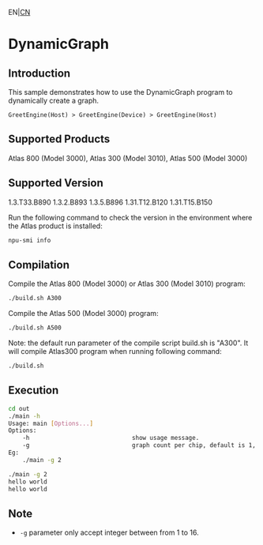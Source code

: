 EN|[CN](README.zh.md)
# DynamicGraph

## Introduction

This sample demonstrates how to use the DynamicGraph program to dynamically create a graph.

```
GreetEngine(Host) > GreetEngine(Device) > GreetEngine(Host)
```

## Supported Products

Atlas 800 (Model 3000), Atlas 300 (Model 3010), Atlas 500 (Model 3000)

## Supported Version

1.3.T33.B890 1.3.2.B893 1.3.5.B896 1.31.T12.B120 1.31.T15.B150

Run the following command to check the version in the environment where the Atlas product is installed:
```bash
npu-smi info
```

## Compilation

Compile the Atlas 800 (Model 3000) or Atlas 300 (Model 3010) program:
```bash
./build.sh A300
```

Compile the Atlas 500 (Model 3000) program:
```bash
./build.sh A500
```

Note: the default run parameter of the compile script build.sh is "A300". It will compile Atlas300 program when running following command:
```bash
./build.sh 
```

## Execution

```bash
cd out
./main -h
Usage: main [Options...]
Options:
    -h                             show usage message.
    -g                             graph count per chip, default is 1, should be in [1, 16]
Eg:
    ./main -g 2

./main -g 2
hello world
hello world
```

## Note

- `-g` parameter only accept integer between from 1 to 16.
